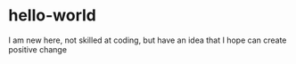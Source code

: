 # hello-world
I am new here, not skilled at coding, but have an idea that I hope can create positive change
